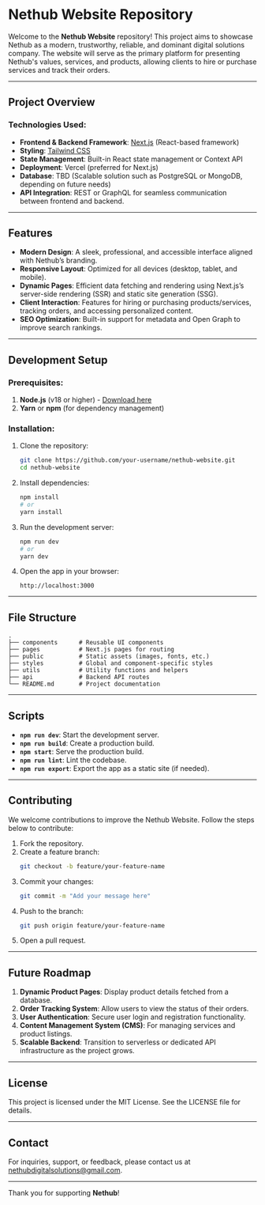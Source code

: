 # Nethub Website Repository

Welcome to the **Nethub Website** repository! This project aims to showcase Nethub as a modern, trustworthy, reliable, and dominant digital solutions company. The website will serve as the primary platform for presenting Nethub's values, services, and products, allowing clients to hire or purchase services and track their orders.

---

## Project Overview

### Technologies Used:
- **Frontend & Backend Framework**: [Next.js](https://nextjs.org/) (React-based framework)
- **Styling**: [Tailwind CSS](https://tailwindcss.com/)
- **State Management**: Built-in React state management or Context API
- **Deployment**: Vercel (preferred for Next.js)
- **Database**: TBD (Scalable solution such as PostgreSQL or MongoDB, depending on future needs)
- **API Integration**: REST or GraphQL for seamless communication between frontend and backend.

---

## Features
- **Modern Design**: A sleek, professional, and accessible interface aligned with Nethub’s branding.
- **Responsive Layout**: Optimized for all devices (desktop, tablet, and mobile).
- **Dynamic Pages**: Efficient data fetching and rendering using Next.js’s server-side rendering (SSR) and static site generation (SSG).
- **Client Interaction**: Features for hiring or purchasing products/services, tracking orders, and accessing personalized content.
- **SEO Optimization**: Built-in support for metadata and Open Graph to improve search rankings.

---

## Development Setup

### Prerequisites:
1. **Node.js** (v18 or higher) - [Download here](https://nodejs.org/)
2. **Yarn** or **npm** (for dependency management)

### Installation:
1. Clone the repository:
   ```bash
   git clone https://github.com/your-username/nethub-website.git
   cd nethub-website
   ```
2. Install dependencies:
   ```bash
   npm install
   # or
   yarn install
   ```

3. Run the development server:
   ```bash
   npm run dev
   # or
   yarn dev
   ```

4. Open the app in your browser:
   ```
   http://localhost:3000
   ```

---

## File Structure

```plaintext
.
├── components      # Reusable UI components
├── pages           # Next.js pages for routing
├── public          # Static assets (images, fonts, etc.)
├── styles          # Global and component-specific styles
├── utils           # Utility functions and helpers
├── api             # Backend API routes
└── README.md       # Project documentation
```

---

## Scripts

- **`npm run dev`**: Start the development server.
- **`npm run build`**: Create a production build.
- **`npm start`**: Serve the production build.
- **`npm run lint`**: Lint the codebase.
- **`npm run export`**: Export the app as a static site (if needed).

---

## Contributing
We welcome contributions to improve the Nethub Website. Follow the steps below to contribute:

1. Fork the repository.
2. Create a feature branch:
   ```bash
   git checkout -b feature/your-feature-name
   ```
3. Commit your changes:
   ```bash
   git commit -m "Add your message here"
   ```
4. Push to the branch:
   ```bash
   git push origin feature/your-feature-name
   ```
5. Open a pull request.

---

## Future Roadmap
1. **Dynamic Product Pages**: Display product details fetched from a database.
2. **Order Tracking System**: Allow users to view the status of their orders.
3. **User Authentication**: Secure user login and registration functionality.
4. **Content Management System (CMS)**: For managing services and product listings.
5. **Scalable Backend**: Transition to serverless or dedicated API infrastructure as the project grows.

---

## License
This project is licensed under the MIT License. See the LICENSE file for details.

---

## Contact
For inquiries, support, or feedback, please contact us at [nethubdigitalsolutions@gmail.com](mailto:nethubdigitalsolutions@gmail.com).

---

Thank you for supporting **Nethub**!
